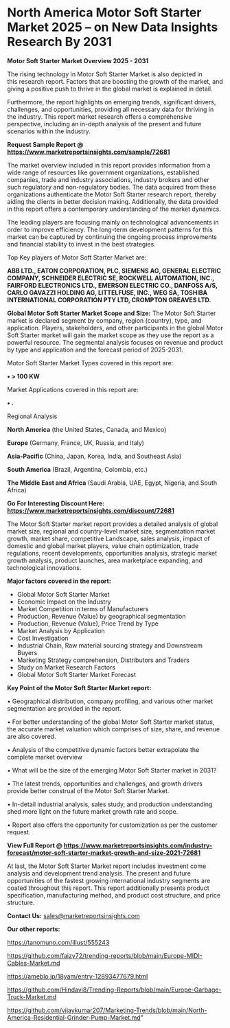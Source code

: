 # North America Motor Soft Starter Market 2025 – on New Data Insights Research By 2031

<Strong> Motor Soft Starter Market Overview 2025 - 2031</strong>

The rising technology in Motor Soft Starter Market is also depicted in this research report. Factors that are boosting the growth of the market, and giving a positive push to thrive in the global market is explained in detail.

Furthermore, the report highlights on emerging trends, significant drivers, challenges, and opportunities, providing all necessary data for thriving in the industry. This report market research offers a comprehensive perspective, including an in-depth analysis of the present and future scenarios within the industry.

<strong>Request Sample Report @ <a href=https://www.marketreportsinsights.com/sample/72681>https://www.marketreportsinsights.com/sample/72681</a></strong>

The market overview included in this report provides information from a wide range of resources like government organizations, established companies, trade and industry associations, industry brokers and other such regulatory and non-regulatory bodies. The data acquired from these organizations authenticate the Motor Soft Starter research report, thereby aiding the clients in better decision making. Additionally, the data provided in this report offers a contemporary understanding of the market dynamics.

The leading players are focusing mainly on technological advancements in order to improve efficiency. The long-term development patterns for this market can be captured by continuing the ongoing process improvements and financial stability to invest in the best strategies.

Top Key players of Motor Soft Starter Market are:

<strong>ABB LTD., EATON CORPORATION, PLC, SIEMENS AG, GENERAL ELECTRIC COMPANY, SCHNEIDER ELECTRIC SE, ROCKWELL AUTOMATION, INC., FAIRFORD ELECTRONICS LTD., EMERSON ELECTRIC CO., DANFOSS A/S, CARLO GAVAZZI HOLDING AG, LITTELFUSE, INC., WEG SA, TOSHIBA INTERNATIONAL CORPORATION PTY LTD, CROMPTON GREAVES LTD.</strong>

<strong><b>Global Motor Soft Starter Market Scope and Size:</b></strong>
The Motor Soft Starter market is declared segment by company, region (country), type, and application. Players, stakeholders, and other participants in the global Motor Soft Starter market will gain the market scope as they use the report as a powerful resource. The segmental analysis focuses on revenue and product by type and application and the forecast period of 2025-2031.

Motor Soft Starter Market Types covered in this report are:

<strong>• > 100 KW</strong>

Market Applications covered in this report are:

<strong>• .</strong> 

Regional Analysis

<strong>North America</strong> (the United States, Canada, and Mexico)

<strong>Europe</strong> (Germany, France, UK, Russia, and Italy)

<strong>Asia-Pacific</strong> (China, Japan, Korea, India, and Southeast Asia)

<strong>South America</strong> (Brazil, Argentina, Colombia, etc.)

<strong>The Middle East and Africa</strong> (Saudi Arabia, UAE, Egypt, Nigeria, and South Africa)

<strong>Go For Interesting Discount Here: <a href=https://www.marketreportsinsights.com/discount/72681>https://www.marketreportsinsights.com/discount/72681</a></strong>

The Motor Soft Starter market report provides a detailed analysis of global market size, regional and country-level market size, segmentation market growth, market share, competitive Landscape, sales analysis, impact of domestic and global market players, value chain optimization, trade regulations, recent developments, opportunities analysis, strategic market growth analysis, product launches, area marketplace expanding, and technological innovations.

<strong><b>Major factors covered in the report:</b></strong>
<ul>
  <li>Global Motor Soft Starter Market </li>
  <li>Economic Impact on the Industry</li>
  <li>Market Competition in terms of Manufacturers</li>
  <li>Production, Revenue (Value) by geographical segmentation</li>
  <li>Production, Revenue (Value), Price Trend by Type</li>
  <li>Market Analysis by Application</li>
  <li>Cost Investigation</li>
  <li>Industrial Chain, Raw material sourcing strategy and Downstream Buyers</li>
  <li>Marketing Strategy comprehension, Distributors and Traders</li>
  <li>Study on Market Research Factors</li>
  <li>Global Motor Soft Starter Market Forecast</li>
</ul>

<strong><b>Key Point of the Motor Soft Starter Market report:</b></strong>

• Geographical distribution, company profiling, and various other market segmentation are provided in the report.

• For better understanding of the global Motor Soft Starter market status, the accurate market valuation which comprises of size, share, and revenue are also covered.

• Analysis of the competitive dynamic factors better extrapolate the complete market overview

• What will be the size of the emerging Motor Soft Starter market in 2031?

• The latest trends, opportunities and challenges, and growth drivers provide better construal of the Motor Soft Starter Market.

• In-detail industrial analysis, sales study, and production understanding shed more light on the future market growth rate and scope.

• Report also offers the opportunity for customization as per the customer request.

<strong><b>View Full Report @ <a href=https://www.marketreportsinsights.com/industry-forecast/motor-soft-starter-market-growth-and-size-2021-72681>https://www.marketreportsinsights.com/industry-forecast/motor-soft-starter-market-growth-and-size-2021-72681</a></b></strong>


At last, the Motor Soft Starter Market report includes investment come analysis and development trend analysis. The present and future opportunities of the fastest growing international industry segments are coated throughout this report. This report additionally presents product specification, manufacturing method, and product cost structure, and price structure.

<strong>Contact Us:</strong>
sales@marketreportsinsights.com

<strong>Our other reports:</strong>

<a href=https://tanomuno.com/illust/555243>https://tanomuno.com/illust/555243</a>

<a href=https://github.com/faizy72/trending-reports/blob/main/Europe-MIDI-Cables-Market.md>https://github.com/faizy72/trending-reports/blob/main/Europe-MIDI-Cables-Market.md</a>

<a href=https://ameblo.jp/18yam/entry-12893477679.html>https://ameblo.jp/18yam/entry-12893477679.html</a>

<a href=https://github.com/Hindavi8/Trending-Reports/blob/main/Europe-Garbage-Truck-Market.md>https://github.com/Hindavi8/Trending-Reports/blob/main/Europe-Garbage-Truck-Market.md</a>

<a href=https://github.com/vijaykumar207/Marketing-Trends/blob/main/North-America-Residential-Grinder-Pump-Market.md>https://github.com/vijaykumar207/Marketing-Trends/blob/main/North-America-Residential-Grinder-Pump-Market.md</a>"
